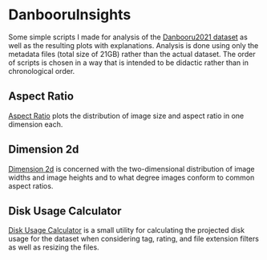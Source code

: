 # DanbooruInsights
Some simple scripts I made for analysis of the [Danbooru2021 dataset](https://www.gwern.net/Danbooru2021) as well as the resulting plots with explanations.
Analysis is done using only the metadata files (total size of 21GB) rather than the actual dataset.
The order of scripts is chosen in a way that is intended to be didactic rather than in chronological order.

## Aspect Ratio
[Aspect Ratio](./aspect_ratio) plots the distribution of image size and aspect ratio in one dimension each.

## Dimension 2d
[Dimension 2d](./dimension_2d) is concerned with the two-dimensional distribution of image widths and image heights and to what degree images conform to common aspect ratios.

## Disk Usage Calculator
[Disk Usage Calculator](./disk_usage_calculator) is a small utility for calculating the projected disk usage for the dataset
when considering tag, rating, and file extension filters as well as resizing the files.
